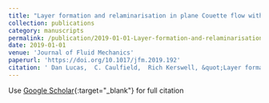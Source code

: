 ```yaml
---
title: "Layer formation and relaminarisation in plane Couette flow with spanwise stratification"
collection: publications
category: manuscripts
permalink: /publication/2019-01-01-Layer-formation-and-relaminarisation-in-plane-Couette-flow-with-spanwise-stratification
date: 2019-01-01
venue: 'Journal of Fluid Mechanics'
paperurl: 'https://doi.org/10.1017/jfm.2019.192'
citation: ' Dan Lucas,  C. Caulfield,  Rich Kerswell, &quot;Layer formation and relaminarisation in plane Couette flow with spanwise stratification.&quot; Journal of Fluid Mechanics, 2019.'
---
```

Use [Google Scholar](https://scholar.google.com/scholar?q=Layer+formation+and+relaminarisation+in+plane+Couette+flow+with+spanwise+stratification){:target="_blank"} for full citation
